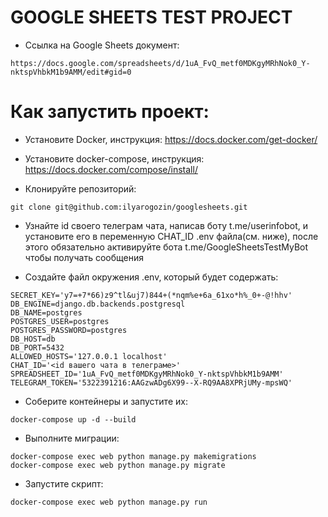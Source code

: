 # GOOGLE SHEETS TEST PROJECT

- Ссылка на Google Sheets документ:
```
https://docs.google.com/spreadsheets/d/1uA_FvQ_metf0MDKgyMRhNok0_Y-nktspVhbkM1b9AMM/edit#gid=0
```

# Как запустить проект:
- Установите Docker, инструкция:
https://docs.docker.com/get-docker/

- Установите docker-compose, инструкция:
https://docs.docker.com/compose/install/

- Клонируйте репозиторий:
```
git clone git@github.com:ilyarogozin/googlesheets.git
```

- Узнайте id своего телеграм чата, написав боту t.me/userinfobot, и установите его в переменную CHAT_ID .env файла(см. ниже), после этого обязательно активируйте бота t.me/GoogleSheetsTestMyBot чтобы получать сообщения

- Создайте файл окружения .env, который будет содержать:
```
SECRET_KEY='y7=+7*66)z9^tl&uj7)844+(*nqm%e+6a_61xo*h%_0+-@!hhv'
DB_ENGINE=django.db.backends.postgresql
DB_NAME=postgres
POSTGRES_USER=postgres
POSTGRES_PASSWORD=postgres
DB_HOST=db
DB_PORT=5432
ALLOWED_HOSTS='127.0.0.1 localhost'
CHAT_ID='<id вашего чата в телеграме>'
SPREADSHEET_ID='1uA_FvQ_metf0MDKgyMRhNok0_Y-nktspVhbkM1b9AMM'
TELEGRAM_TOKEN='5322391216:AAGzwADg6X99--X-RQ9AA8XPRjUMy-mpsWQ'
```

- Соберите контейнеры и запустите их:
```
docker-compose up -d --build
```

- Выполните миграции:
```
docker-compose exec web python manage.py makemigrations
docker-compose exec web python manage.py migrate
```

- Запустите скрипт:
```
docker-compose exec web python manage.py run
```
